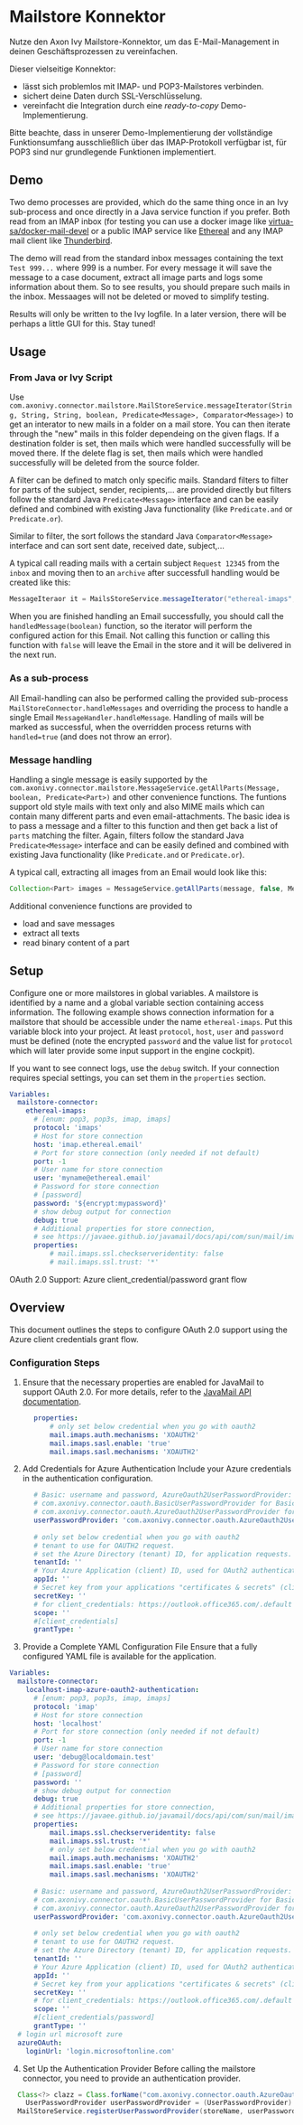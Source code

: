 # Mailstore Konnektor

Nutze den Axon Ivy Mailstore-Konnektor, um das E-Mail-Management in deinen Geschäftsprozessen zu vereinfachen. 

Dieser vielseitige Konnektor:

- lässt sich problemlos mit IMAP- und POP3-Mailstores verbinden.
- sichert deine Daten durch  SSL-Verschlüsselung.
- vereinfacht die Integration durch eine _ready-to-copy_ Demo-Implementierung.
  
Bitte beachte, dass in unserer Demo-Implementierung der vollständige Funktionsumfang ausschließlich über das IMAP-Protokoll verfügbar ist, für POP3 sind nur grundlegende Funktionen implementiert.

## Demo

Two demo processes are provided, which do the same thing once in an Ivy sub-process and once directly in a Java service function if you prefer. Both read from an IMAP inbox (for testing you can use a docker image like [virtua-sa/docker-mail-devel](https://github.com/virtua-sa/docker-mail-devel) or a public IMAP service like [Ethereal](https://ethereal.email/) and any IMAP mail client like [Thunderbird](https://www.thunderbird.net/de/).

The demo will read from the standard inbox messages containing the text `Test 999...` where 999 is a number. For every message it will save the message to a case document, extract all image parts and logs some information about them. So to see results, you should prepare such mails in the inbox. Messaages will not be deleted or moved to simplify testing.

Results will only be written to the Ivy logfile. In a later version, there will be perhaps a little GUI for this. Stay tuned!

## Usage

### From Java or Ivy Script

Use `com.axonivy.connector.mailstore.MailStoreService.messageIterator(String, String, String, boolean, Predicate<Message>, Comparator<Message>)` to get an interator to new mails in a folder on a mail store. You can then iterate through the "new" mails in this folder dependeing on the given flags. If a destination folder is set, then mails which were handled successfully will be moved there. If the delete flag is set, then mails which were handled successfully will be deleted from the source folder.

A filter can be defined to match only specific mails. Standard filters to filter for parts of the subject, sender, recipients,... are provided directly but filters follow the standard Java `Predicate<Message>` interface and can be easily defined and combined with existing Java functionality (like `Predicate.and` or `Predicate.or`).

Similar to filter, the sort follows the standard Java `Comparator<Message>` interface and can sort sent date, received date, subject,...

A typical call reading mails with a certain subject `Request 12345` from the `inbox` and moving then to an `archive` after successfull handling would be created like this:

```java
MessageIteraor it = MailsStoreService.messageIterator("ethereal-imaps", "INBOX", "archive", true, MailStoreService.subjectMatches(".*Request [0-9]+.*"), new MessageComparator())
```

When you are finished handling an Email successfully, you should call the `handledMessage(boolean)` function, so the iterator will perform the configured action for this Email. Not calling this function or calling this function with `false` will leave the Email in the store and it will be delivered in the next run.

### As a sub-process

All Email-handling can also be performed calling the provided sub-process `MailStoreConnector.handleMessages` and overriding the process to handle a single Email `MessageHandler.handleMessage`. Handling of mails will be marked as successful, when the overridden process returns with `handled=true` (and does not throw an error).

### Message handling

Handling a single message is easily supported by the `com.axonivy.connector.mailstore.MessageService.getAllParts(Message, boolean, Predicate<Part>)` and other convenience functions. The funtions support old style mails with text only and also MIME mails which can contain many different parts and even email-attachments. The basic idea is to pass a message and a filter to this function and then get back a list of `parts` matching the filter. Again, filters follow the standard Java `Predicate<Message>` interface and can be easily defined and combined with existing Java functionality (like `Predicate.and` or `Predicate.or`).

A typical call, extracting all images from an Email would look like this:

```java
Collection<Part> images = MessageService.getAllParts(message, false, MessageService.isImage("*"));
```

Additional convenience functions are provided to

* load and save messages
* extract all texts
* read binary content of a part

## Setup

Configure one or more mailstores in global variables. A mailstore is identified by a name and a
global variable section containing access information. The following example shows connection information
for a mailstore that should be accessible under the name `ethereal-imaps`. Put this variable block into your
project. At least `protocol`, `host`, `user` and `password` must be defined (note the encrypted `password`
and the value list for `protocol` which will later provide some input support in the engine cockpit).

If you want to see connect logs, use the `debug` switch. If your connection requires special settings, you
can set them in the `properties` section.

```yaml
Variables:
  mailstore-connector:
    ethereal-imaps:
      # [enum: pop3, pop3s, imap, imaps]
      protocol: 'imaps'
      # Host for store connection
      host: 'imap.ethereal.email'
      # Port for store connection (only needed if not default)
      port: -1
      # User name for store connection
      user: 'myname@ethereal.email'
      # Password for store connection
      # [password]
      password: '${encrypt:mypassword}'
      # show debug output for connection
      debug: true
      # Additional properties for store connection,
      # see https://javaee.github.io/javamail/docs/api/com/sun/mail/imap/package-summary.html
      properties:
          # mail.imaps.ssl.checkserveridentity: false
          # mail.imaps.ssl.trust: '*'
```

OAuth 2.0 Support: Azure client_credential/password grant flow

## Overview

This document outlines the steps to configure OAuth 2.0 support using the Azure client credentials grant flow.

### Configuration Steps
1. Ensure that the necessary properties are enabled for JavaMail to support OAuth 2.0. For more details, refer to the [JavaMail API documentation](https://javaee.github.io/javamail/docs/api/com/sun/mail/imap/package-summary.html#:~:text=or%20confidentiality%20layer.-,OAuth%202.0%20Support,-Support%20for%20OAuth).

```yaml
      properties:
          # only set below credential when you go with oauth2
          mail.imaps.auth.mechanisms: 'XOAUTH2'
          mail.imaps.sasl.enable: 'true'
          mail.imaps.sasl.mechanisms: 'XOAUTH2'
```

2. Add Credentials for Azure Authentication
Include your Azure credentials in the authentication configuration.
```yaml
      # Basic: username and password, AzureOauth2UserPasswordProvider: currently only support OAuth2 client credentials grant flow
      # com.axonivy.connector.oauth.BasicUserPasswordProvider for Basic Authentication
      # com.axonivy.connector.oauth.AzureOauth2UserPasswordProvider for AzureOauth2UserPasswordProvider
      userPasswordProvider: 'com.axonivy.connector.oauth.AzureOauth2UserPasswordProvider'
      
      # only set below credential when you go with oauth2
      # tenant to use for OAUTH2 request.
      # set the Azure Directory (tenant) ID, for application requests.
      tenantId: ''
      # Your Azure Application (client) ID, used for OAuth2 authentication
      appId: ''
      # Secret key from your applications "certificates & secrets" (client secret)
      secretKey: ''
      # for client_credentials: https://outlook.office365.com/.default
      scope: ''
      #[client_credentials]
      grantType: '
```

3. Provide a Complete YAML Configuration File
Ensure that a fully configured YAML file is available for the application.
```yaml
Variables:
  mailstore-connector:
    localhost-imap-azure-oauth2-authentication:
      # [enum: pop3, pop3s, imap, imaps]
      protocol: 'imap'
      # Host for store connection
      host: 'localhost'
      # Port for store connection (only needed if not default)
      port: -1
      # User name for store connection
      user: 'debug@localdomain.test'
      # Password for store connection
      # [password]
      password: ''
      # show debug output for connection
      debug: true
      # Additional properties for store connection,
      # see https://javaee.github.io/javamail/docs/api/com/sun/mail/imap/package-summary.html
      properties:
          mail.imaps.ssl.checkserveridentity: false
          mail.imaps.ssl.trust: '*'
          # only set below credential when you go with oauth2
          mail.imaps.auth.mechanisms: 'XOAUTH2'
          mail.imaps.sasl.enable: 'true'
          mail.imaps.sasl.mechanisms: 'XOAUTH2'
      
      # Basic: username and password, AzureOauth2UserPasswordProvider: currently only support OAuth2 client credentials grant flow
      # com.axonivy.connector.oauth.BasicUserPasswordProvider for Basic Authentication
      # com.axonivy.connector.oauth.AzureOauth2UserPasswordProvider for AzureOauth2UserPasswordProvider
      userPasswordProvider: 'com.axonivy.connector.oauth.AzureOauth2UserPasswordProvider'
      
      # only set below credential when you go with oauth2
      # tenant to use for OAUTH2 request.
      # set the Azure Directory (tenant) ID, for application requests.
      tenantId: ''
      # Your Azure Application (client) ID, used for OAuth2 authentication
      appId: ''
      # Secret key from your applications "certificates & secrets" (client secret)
      secretKey: ''
      # for client_credentials: https://outlook.office365.com/.default
      scope: ''
      #[client_credentials/password]
      grantType: ''
  # login url microsoft zure
  azureOAuth:
    loginUrl: 'login.microsoftonline.com'
```

4. Set Up the Authentication Provider
Before calling the mailstore connector, you need to provide an authentication provider.
```java
  Class<?> clazz = Class.forName("com.axonivy.connector.oauth.AzureOauth2UserPasswordProvider");
	UserPasswordProvider userPasswordProvider = (UserPasswordProvider) clazz.getDeclaredConstructor().newInstance();
  MailStoreService.registerUserPasswordProvider(storeName, userPasswordProvider);
```